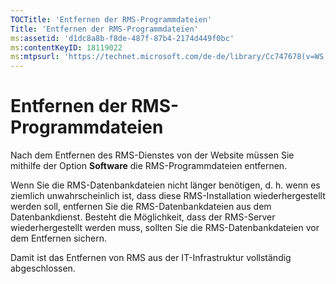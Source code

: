 ```yaml
---
TOCTitle: 'Entfernen der RMS-Programmdateien'
Title: 'Entfernen der RMS-Programmdateien'
ms:assetid: 'd1dc8a8b-f8de-487f-87b4-2174d449f0bc'
ms:contentKeyID: 18119022
ms:mtpsurl: 'https://technet.microsoft.com/de-de/library/Cc747678(v=WS.10)'
---
```


Entfernen der RMS-Programmdateien
=================================

Nach dem Entfernen des RMS-Dienstes von der Website müssen Sie mithilfe der Option **Software** die RMS-Programmdateien entfernen.

Wenn Sie die RMS-Datenbankdateien nicht länger benötigen, d. h. wenn es ziemlich unwahrscheinlich ist, dass diese RMS-Installation wiederhergestellt werden soll, entfernen Sie die RMS-Datenbankdateien aus dem Datenbankdienst. Besteht die Möglichkeit, dass der RMS-Server wiederhergestellt werden muss, sollten Sie die RMS-Datenbankdateien vor dem Entfernen sichern.

Damit ist das Entfernen von RMS aus der IT-Infrastruktur vollständig abgeschlossen.